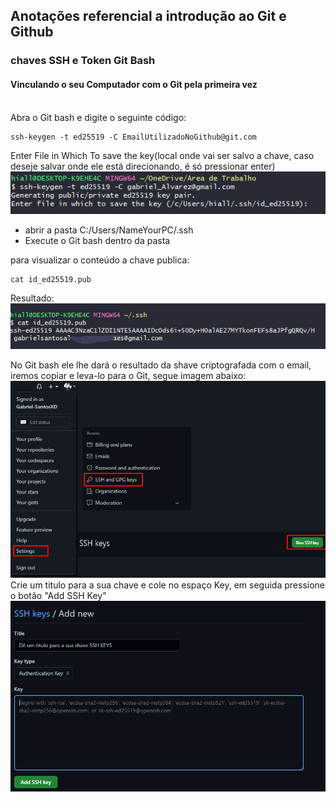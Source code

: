 ## Anotações referencial a introdução ao Git e Github

### chaves SSH e Token **Git Bash**
#### Vinculando o seu Computador com o Git pela primeira vez
<br>
Abra o Git bash e digite o seguinte código:

```git
ssh-keygen -t ed25519 -C EmailUtilizadoNoGithub@git.com
```
Enter File in Which To save the key(local onde vai ser salvo a chave, caso deseje salvar onde ele está direcionando, é só pressionar enter)
<img src="sshkeygen.png"></img>
- abrir a pasta C:/Users/NameYourPC/.ssh
- Execute o Git bash dentro da pasta

para visualizar o conteúdo a chave publica:
```git
cat id_ed25519.pub
```
Resultado:
<img src="Cat.png"></img>

No Git bash ele lhe dará o resultado da shave criptografada com o email, iremos copiar e leva-lo para o Git, segue imagem abaixo:
<img src="SSH Keys.png"></img>
Crie um titulo para a sua chave e cole no espaço Key, em seguida pressione o botão "Add SSH Key"
<img src="sshkeyAddNew.png"></img>

